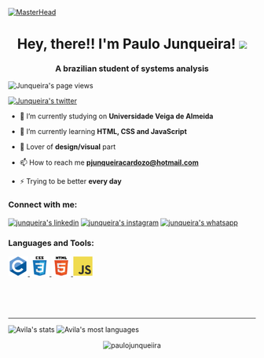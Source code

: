 [![MasterHead](https://developers.giphy.com/branch/master/static/api-512d36c09662682717108a38bbb5c57d.gif)](https://rishavchanda.io)
<h1 align="center">  Hey, there!! I'm Paulo Junqueira! <img src="https://em-content.zobj.net/source/microsoft-teams/363/waving-hand_1f44b.png" height="30px"></h1>
<h3 align="center">A brazilian student of systems analysis</h3>




<p align="left"> <img src="https://komarev.com/ghpvc/?username=paulojunqueiira&label=Profile%20views&color=0e75b6&style=flat" alt="Junqueira's page views" /> </p>

<p align="left"> <a href="https://twitter.com/paulojunqueiira" target="blank"><img src="https://img.shields.io/twitter/follow/rishavchanda?logo=twitter&style=for-the-badge" alt="Junqueira's twitter" /></a> </p>

- 🔭 I’m currently studying on **Universidade Veiga de Almeida**

- 🌱 I’m currently learning **HTML, CSS and JavaScript**

- 💬 Lover of **design/visual** part

- 📫 How to reach me **pjunqueiracardozo@hotmail.com**

- ⚡ Trying to be better **every day**

<h3 align="left">Connect with me:</h3>
<p align="left">
<a href="https://www.linkedin.com/in/paulo-junqueira-2356641a0/" target="blank"><img align="center" src="https://raw.githubusercontent.com/rahuldkjain/github-profile-readme-generator/master/src/images/icons/Social/linked-in-alt.svg" alt="junqueira's linkedin" height="30" width="40" /></a>
<a href="https://www.instagram.com/paulojunqueiira/" target="blank"><img align="center" src="https://raw.githubusercontent.com/rahuldkjain/github-profile-readme-generator/master/src/images/icons/Social/instagram.svg" alt="junqueira's instagram" height="30" width="40" /></a>
<a href="https://wa.me/5521971439324" target="blank"><img align="center" src="https://raw.githubusercontent.com/rahuldkjain/github-profile-readme-generator/master/src/images/icons/Social/whatsapp.svg" alt="junqueira's whatsapp" height="30" width="40" /></a>
</p>

<h3 align="left">Languages and Tools:</h3>
<a href="https://www.cprogramming.com/" target="_blank" rel="noreferrer"> <img src="https://raw.githubusercontent.com/devicons/devicon/master/icons/c/c-original.svg" alt="c" width="40" height="40"/> </a> <a href="https://www.w3schools.com/css/" target="_blank" rel="noreferrer"> <img src="https://raw.githubusercontent.com/devicons/devicon/master/icons/css3/css3-original-wordmark.svg" alt="css3" width="40" height="40"/>  <a href="https://www.w3.org/html/" target="_blank" rel="noreferrer"> <img src="https://raw.githubusercontent.com/devicons/devicon/master/icons/html5/html5-original-wordmark.svg" alt="html5" width="40" height="40"/> </a>  <a href="https://developer.mozilla.org/en-US/docs/Web/JavaScript" target="_blank" rel="noreferrer"> <img src="https://raw.githubusercontent.com/devicons/devicon/master/icons/javascript/javascript-original.svg" alt="javascript" width="40" height="40"/> </a> 
<br><br><br><br><br>
  
---
<p align="left">
<img width="470em" src="https://github-readme-stats.vercel.app/api?username=paulojunqueiira&show_icons=true&theme=dracula" alt="Avila's stats"/>
<img width="355em" src="https://github-readme-stats.vercel.app/api/top-langs/?username=paulojunqueiira&layout=compact&theme=dracula" alt="Avila's most languages"/>
</p>


<p align="center">
<img width="470em" align="center" src="https://github-readme-streak-stats.herokuapp.com/?user=paulojunqueiira&&theme=dracula" alt="paulojunqueiira" />
</p> 
